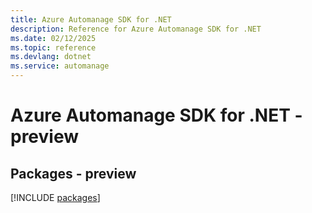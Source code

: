 ```yaml
---
title: Azure Automanage SDK for .NET
description: Reference for Azure Automanage SDK for .NET
ms.date: 02/12/2025
ms.topic: reference
ms.devlang: dotnet
ms.service: automanage
---
```

# Azure Automanage SDK for .NET - preview
## Packages - preview
[!INCLUDE [packages](automanage-index.md)]